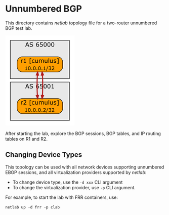 # Unnumbered BGP

This directory contains *netlab* topology file for a two-router unnumbered BGP test lab.

![BGP unnumbered topology](graph.png)

After starting the lab, explore the BGP sessions, BGP tables, and IP routing tables on R1 and R2.

## Changing Device Types

This topology can be used with all network devices supporting unnumbered EBGP sessions, and all virtualization providers supported by *netlab*:

* To change device type, use the `-d xxx` CLI argument
* To change the virtualization provider, use `-p` CLI argument.

For example, to start the lab with FRR containers, use:

```
netlab up -d frr -p clab
```
